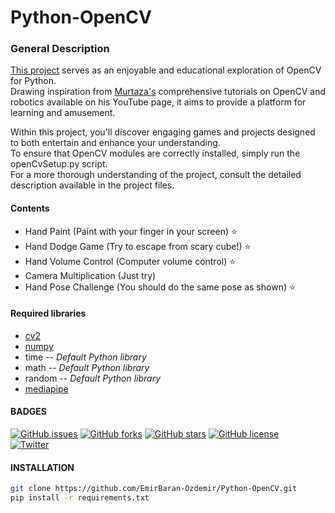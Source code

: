 # Python-OpenCV
### General Description
[This project] serves as an enjoyable and educational exploration of OpenCV for Python.  
Drawing inspiration from [Murtaza's] comprehensive tutorials on OpenCV and robotics available on his YouTube page, it aims to provide a platform for learning and amusement.

Within this project, you'll discover engaging games and projects designed to both entertain and enhance your understanding.  
To ensure that OpenCV modules are correctly installed, simply run the openCvSetup.py script.  
For a more thorough understanding of the project, consult the detailed description available in the project files.  

#### Contents
- Hand Paint (Paint with your finger in your screen) ⭐
- Hand Dodge Game (Try to escape from scary cube!) ⭐
- Hand Volume Control (Computer volume control)  ⭐
- Camera Multiplication (Just try)
- Hand Pose Challenge (You should do the same pose as shown) ⭐  

#### Required libraries
- [cv2]
- [numpy]
- time -- *Default Python library*
- math -- *Default Python library*
- random -- *Default Python library*
- [mediapipe]

#### BADGES
[![GitHub issues](https://img.shields.io/github/issues/EmirBaran-Ozdemir/Python-OpenCV?style=plastic)](https://github.com/EmirBaran-Ozdemir/Python-OpenCV/issues) [![GitHub forks](https://img.shields.io/github/forks/EmirBaran-Ozdemir/Python-OpenCV?style=plastic)](https://github.com/EmirBaran-Ozdemir/Python-OpenCV/network) [![GitHub stars](https://img.shields.io/github/stars/EmirBaran-Ozdemir/Python-OpenCV?style=plastic)](https://github.com/EmirBaran-Ozdemir/Python-OpenCV/stargazers) [![GitHub license](https://img.shields.io/github/license/EmirBaran-Ozdemir/Python-OpenCV?color=succes&style=plastic)](https://github.com/EmirBaran-Ozdemir/Python-OpenCV/blob/main/LICENSE)  
[![Twitter](https://img.shields.io/twitter/url?label=Personal-Twitter&style=social&url=https%3A%2F%2Ftwitter.com%2FWileLord)](https://twitter.com/intent/tweet?text=Wow:&url=https%3A%2F%2Fgithub.com%2FEmirBaran-Ozdemir%2FPython-OpenCV)
#### INSTALLATION
```sh
git clone https://github.com/EmirBaran-Ozdemir/Python-OpenCV.git
pip install -r requirements.txt
```
[cv2]:<https://pypi.org/project/opencv-python/>
[numpy]:<https://pypi.org/project/numpy/>
[mediapipe]:<https://pypi.org/project/mediapipe/>
[This Project]: <https://github.com/EmirBaran-Ozdemir/Python-OpenCV>
[Murtaza's]:<https://www.youtube.com/c/MurtazasWorkshopRoboticsandAI>

